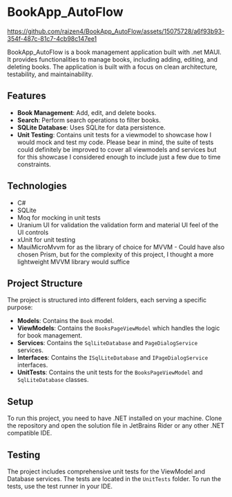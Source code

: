 # BookApp_AutoFlow


https://github.com/raizen4/BookApp_AutoFlow/assets/15075728/a6f93b93-354f-487c-81c7-4cb98c147ee1


BookApp_AutoFlow is a  book management application built with .net MAUI. It provides functionalities to manage books, including adding, editing, and deleting books. The application is built with a focus on clean architecture, testability, and maintainability.

## Features

- **Book Management**: Add, edit, and delete books.
- **Search**: Perform search operations to filter books.
- **SQLite Database**: Uses SQLite for data persistence.
- **Unit Testing**: Contains unit tests for a viewmodel to showcase how I would mock and test my code. Please bear in mind, the suite of tests could definitely be improved to cover all viewmodels and services but for this showcase I considered enough to include just a few due to time constraints.

## Technologies

- C#
- SQLite
- Moq for mocking in unit tests
- Uranium UI for validation the validation form and material UI feel of the UI controls
- xUnit for unit testing
- MauiMicroMvvm for as the library of choice for MVVM - Could have also chosen Prism, but for the complexity of this project, I thought a more lightweight MVVM library would suffice

## Project Structure

The project is structured into different folders, each serving a specific purpose:

- **Models**: Contains the `Book` model.
- **ViewModels**: Contains the `BooksPageViewModel` which handles the logic for book management.
- **Services**: Contains the `SqlLiteDatabase` and `PageDialogService` services.
- **Interfaces**: Contains the `ISqlLiteDatabase` and `IPageDialogService` interfaces.
- **UnitTests**: Contains the unit tests for the `BooksPageViewModel` and `SqlLiteDatabase` classes.

## Setup

To run this project, you need to have .NET installed on your machine. Clone the repository and open the solution file in JetBrains Rider or any other .NET compatible IDE.

## Testing

The project includes comprehensive unit tests for the ViewModel and Database services. The tests are located in the `UnitTests` folder. To run the tests, use the test runner in your IDE.
